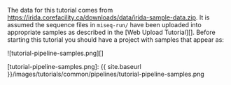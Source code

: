 The data for this tutorial comes from <https://irida.corefacility.ca/downloads/data/irida-sample-data.zip>.  It is assumed the sequence files in `miseq-run/` have been uploaded into appropriate samples as described in the [Web Upload Tutorial][].  Before starting this tutorial you should have a project with samples that appear as:

![tutorial-pipeline-samples.png][]

[tutorial-pipeline-samples.png]: {{ site.baseurl }}/images/tutorials/common/pipelines/tutorial-pipeline-samples.png
